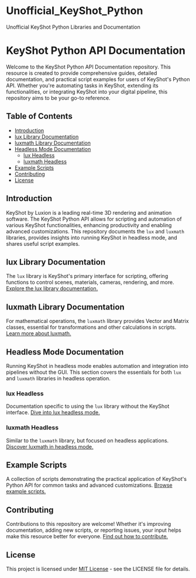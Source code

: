 # Unofficial_KeyShot_Python
Unofficial KeyShot Python Libraries and Documentation 
# KeyShot Python API Documentation

Welcome to the KeyShot Python API Documentation repository. This resource is created to provide comprehensive guides, detailed documentation, and practical script examples for users of KeyShot's Python API. Whether you're automating tasks in KeyShot, extending its functionalities, or integrating KeyShot into your digital pipeline, this repository aims to be your go-to reference.

## Table of Contents

- [Introduction](#introduction)
- [lux Library Documentation](#lux-library-documentation)
- [luxmath Library Documentation](#luxmath-library-documentation)
- [Headless Mode Documentation](#headless-mode-documentation)
  - [lux Headless](#lux-headless)
  - [luxmath Headless](#luxmath-headless)
- [Example Scripts](#example-scripts)
- [Contributing](#contributing)
- [License](#license)

## Introduction

KeyShot by Luxion is a leading real-time 3D rendering and animation software. The KeyShot Python API allows for scripting and automation of various KeyShot functionalities, enhancing productivity and enabling advanced customizations. This repository documents the `lux` and `luxmath` libraries, provides insights into running KeyShot in headless mode, and shares useful script examples.

## lux Library Documentation

The `lux` library is KeyShot's primary interface for scripting, offering functions to control scenes, materials, cameras, rendering, and more. [Explore the lux library documentation.](lux/README.md)

## luxmath Library Documentation

For mathematical operations, the `luxmath` library provides Vector and Matrix classes, essential for transformations and other calculations in scripts. [Learn more about luxmath.](luxmath/README.md)

## Headless Mode Documentation

Running KeyShot in headless mode enables automation and integration into pipelines without the GUI. This section covers the essentials for both `lux` and `luxmath` libraries in headless operation.

### lux Headless

Documentation specific to using the `lux` library without the KeyShot interface. [Dive into lux headless mode.](lux_headless/README.md)

### luxmath Headless

Similar to the `luxmath` library, but focused on headless applications. [Discover luxmath in headless mode.](luxmath_headless/README.md)

## Example Scripts

A collection of scripts demonstrating the practical application of KeyShot's Python API for common tasks and advanced customizations. [Browse example scripts.](scripts/README.md)

## Contributing

Contributions to this repository are welcome! Whether it's improving documentation, adding new scripts, or reporting issues, your input helps make this resource better for everyone. [Find out how to contribute.](CONTRIBUTING.md)

## License

This project is licensed under [MIT License](LICENSE) - see the LICENSE file for details.
